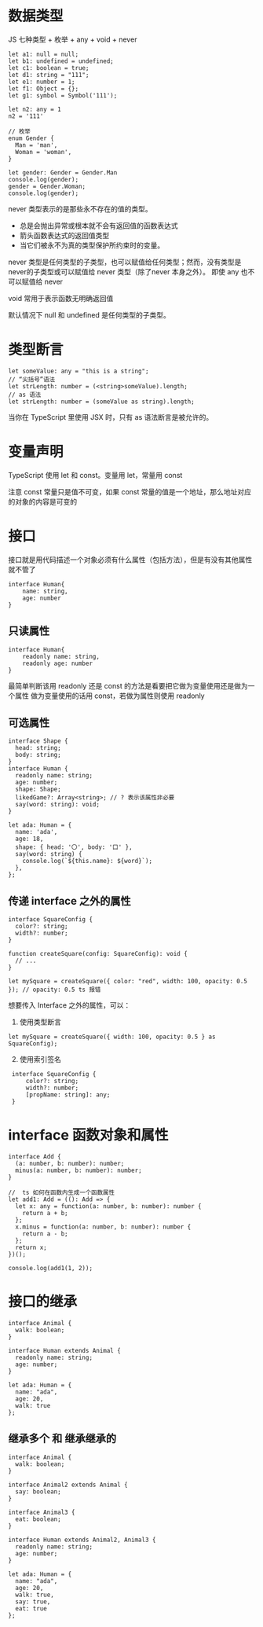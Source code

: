 # 数据类型

JS 七种类型 + 枚举 + any + void + never

```
let a1: null = null;
let b1: undefined = undefined;
let c1: boolean = true;
let d1: string = "111";
let e1: number = 1;
let f1: Object = {};
let g1: symbol = Symbol('111');

let n2: any = 1
n2 = '111'
```

```
// 枚举
enum Gender {
  Man = 'man',
  Woman = 'woman',
}

let gender: Gender = Gender.Man
console.log(gender);
gender = Gender.Woman;
console.log(gender);
```

never 类型表示的是那些永不存在的值的类型。 

- 总是会抛出异常或根本就不会有返回值的函数表达式
- 箭头函数表达式的返回值类型
- 当它们被永不为真的类型保护所约束时的变量。

never 类型是任何类型的子类型，也可以赋值给任何类型；然而，没有类型是 never的子类型或可以赋值给 never 类型（除了never 本身之外）。 即使 any 也不可以赋值给 never

void 常用于表示函数无明确返回值

默认情况下 null 和 undefined 是任何类型的子类型。 

# 类型断言

```
let someValue: any = "this is a string";
// “尖括号”语法
let strLength: number = (<string>someValue).length;
// as 语法
let strLength: number = (someValue as string).length;
```
当你在 TypeScript 里使用 JSX 时，只有 as 语法断言是被允许的。

# 变量声明

TypeScript 使用 let 和 const。变量用 let，常量用 const

注意 const 常量只是值不可变，如果 const 常量的值是一个地址，那么地址对应的对象的内容是可变的

# 接口

接口就是用代码描述一个对象必须有什么属性（包括方法），但是有没有其他属性就不管了

```
interface Human{
    name: string,
    age: number
}
```

## 只读属性

```
interface Human{
    readonly name: string,
    readonly age: number
}
```

最简单判断该用 readonly 还是 const 的方法是看要把它做为变量使用还是做为一个属性
做为变量使用的话用 const，若做为属性则使用 readonly

## 可选属性

```
interface Shape {
  head: string;
  body: string;
}
interface Human {
  readonly name: string;
  age: number;
  shape: Shape;
  likedGame?: Array<string>; // ? 表示该属性非必要
  say(word: string): void;
}

let ada: Human = {
  name: 'ada',
  age: 18,
  shape: { head: '〇', body: '口' },
  say(word: string) {
    console.log(`${this.name}: ${word}`);
  },
};
```

## 传递 interface 之外的属性

```
interface SquareConfig {
  color?: string;
  width?: number;
}

function createSquare(config: SquareConfig): void {
  // ...
}

let mySquare = createSquare({ color: "red", width: 100, opacity: 0.5 }); // opacity: 0.5 ts 报错
```

想要传入 Interface 之外的属性，可以：

1. 使用类型断言

``` 
let mySquare = createSquare({ width: 100, opacity: 0.5 } as SquareConfig);
```

2. 使用索引签名

```
 interface SquareConfig {
     color?: string;
     width?: number;
     [propName: string]: any;
 }
```

# interface 函数对象和属性

```
interface Add {
  (a: number, b: number): number;
  minus(a: number, b: number): number;
}

//  ts 如何在函数内生成一个函数属性
let add1: Add = ((): Add => {
  let x: any = function(a: number, b: number): number {
    return a + b;
  };
  x.minus = function(a: number, b: number): number {
    return a - b;
  };
  return x;
})();

console.log(add1(1, 2));
```

# 接口的继承

```
interface Animal {
  walk: boolean;
}

interface Human extends Animal {
  readonly name: string;
  age: number;
}

let ada: Human = {
  name: "ada",
  age: 20,
  walk: true
};
```

## 继承多个 和 继承继承的

```
interface Animal {
  walk: boolean;
}

interface Animal2 extends Animal {
  say: boolean;
}

interface Animal3 {
  eat: boolean;
}

interface Human extends Animal2, Animal3 {
  readonly name: string;
  age: number;
}

let ada: Human = {
  name: "ada",
  age: 20,
  walk: true,
  say: true,
  eat: true
};
```
